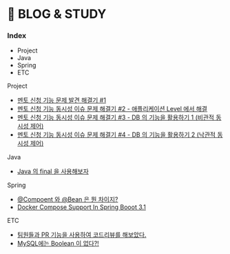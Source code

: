 # 📖 BLOG & STUDY

### Index

* Project
* Java
* Spring
* ETC

Project
* [멘토 신청 기능 문제 발견 해결기 #1](https://velog.io/@kmss6905/%EB%A9%98%ED%86%A0-%EC%8B%A0%EC%B2%AD-%EA%B8%B0%EB%8A%A5-%EB%8F%99%EC%8B%9C%EC%84%B1-%EC%9D%B4%EC%8A%88-%EB%AC%B8%EC%A0%9C-%ED%95%B4%EA%B2%B0%EA%B8%B0-1)
* [멘토 신청 기능 동시성 이슈 문제 해결기 #2 - 애플리케이션 Level 에서 해결](https://velog.io/@kmss6905/%EB%A9%98%ED%86%A0-%EC%8B%A0%EC%B2%AD-%EA%B8%B0%EB%8A%A5-%EB%8F%99%EC%8B%9C%EC%84%B1-%EC%9D%B4%EC%8A%88-%EB%AC%B8%EC%A0%9C-%ED%95%B4%EA%B2%B0%EA%B8%B0-2-%EC%95%A0%ED%94%8C%EB%A6%AC%EC%BC%80%EC%9D%B4%EC%85%98-Level-%EC%97%90%EC%84%9C-%ED%95%B4%EA%B2%B0)
* [멘토 신청 기능 동시성 이슈 문제 해결기 #3 - DB 의 기능을 활용하기 1 (비관적 동시성 제어)](https://velog.io/@kmss6905/%EB%A9%98%ED%86%A0-%EC%8B%A0%EC%B2%AD-%EA%B8%B0%EB%8A%A5-%EB%8F%99%EC%8B%9C%EC%84%B1-%EC%9D%B4%EC%8A%88-%EB%AC%B8%EC%A0%9C-%ED%95%B4%EA%B2%B0%EA%B8%B0-3)
* [멘토 신청 기능 동시성 이슈 문제 해결기 #4 - DB 의 기능을 활용하기 2 (낙관적 동시성 제어)](https://velog.io/@kmss6905/%EB%A9%98%ED%86%A0-%EC%8B%A0%EC%B2%AD-%EA%B8%B0%EB%8A%A5-%EB%8F%99%EC%8B%9C%EC%84%B1-%EC%9D%B4%EC%8A%88-%EB%AC%B8%EC%A0%9C-%ED%95%B4%EA%B2%B0%EA%B8%B0-4)

Java
* [Java 의 final 을 사용해보자](https://velog.io/@kmss6905/Java-%EC%9D%98-final-%EC%9D%84-%EC%82%AC%EC%9A%A9%ED%95%B4%EB%B3%B4%EC%9E%90)

Spring
* [@Compoent 와 @Bean 은 뭔 차이지?](https://velog.io/@kmss6905/Compoent-%EC%99%80-Bean-%EC%9D%80-%EB%AD%94-%EC%B0%A8%EC%9D%B4%EC%A7%80)
* [Docker Compose Support In Spring Booot 3.1](https://velog.io/@kmss6905/Docker-Compose-Support-in-Spring-Boot-3.1)

ETC
* [팀원들과 PR 기능을 사용하여 코드리뷰를 해보았다.](https://velog.io/@kmss6905/%ED%8C%80%EC%9B%90%EB%93%A4%EA%B3%BC-PR-%EC%9D%84-%EC%82%AC%EC%9A%A9%ED%95%B4%EB%B3%B4%EA%B3%A0-%EB%8A%90%EB%82%80%EC%A0%90%EA%B3%BC-%EA%B0%9C%EC%84%A0%ED%95%A0-%EC%A0%90)
* [MySQL에는 Boolean 이 없다?!](https://velog.io/@kmss6905/MySQL-%EC%9D%98-TINYINT1-BOOLEAN)
